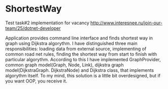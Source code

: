 ShortestWay
===========

Test task#2 implementation for vacancy http://www.interesnee.ru/join-our-team/25/dotnet-developer

Application provides command line interface and finds shortest way in graph using Dijkstra algorythm. I have distinguished three main responsibilities: loading data from external source, implementing of common road net rules, finding the shortest way from start to finish with particular algorythm. According to this I have implemented GraphProvider, common graph model(Graph, Node, Link), dijkstra graph model(DijkstraGraph. DijkstraNode) and Dijkstra class, that implements algorythm itself. To my mind, this solution is a little bit overdesigned, but if you want OOP, you receive it. 
